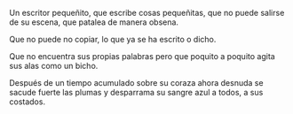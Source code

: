 Un escritor pequeñito,
que escribe cosas pequeñitas,
que no puede salirse de su escena,
que patalea de manera obsena.

Que no puede no copiar,
lo que ya se ha escrito o dicho.

Que no encuentra sus propias palabras
pero que poquito a poquito
agita sus alas como un bicho.

Después de un tiempo acumulado
sobre su coraza ahora desnuda
se sacude fuerte las plumas
y desparrama su sangre azul
a todos, a sus costados.
